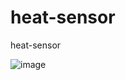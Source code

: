 # heat-sensor
heat-sensor

![image](https://github.com/user-attachments/assets/62ebe4a3-2926-42fa-bcfd-d7aff5c74a21)
